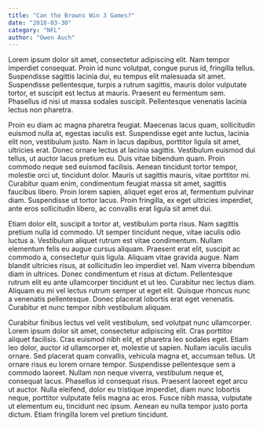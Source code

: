 ```yaml
---
title: "Can the Browns Win 3 Games?"
date: "2018-03-30"
category: "NFL"
author: "Owen Auch"
---
```


Lorem ipsum dolor sit amet, consectetur adipiscing elit. Nam tempor imperdiet consequat. Proin id nunc volutpat, congue purus id, fringilla tellus. Suspendisse sagittis lacinia dui, eu tempus elit malesuada sit amet. Suspendisse pellentesque, turpis a rutrum sagittis, mauris dolor vulputate tortor, et suscipit est lectus at mauris. Praesent eu fermentum sem. Phasellus id nisi ut massa sodales suscipit. Pellentesque venenatis lacinia lectus non pharetra.

Proin eu diam ac magna pharetra feugiat. Maecenas lacus quam, sollicitudin euismod nulla at, egestas iaculis est. Suspendisse eget ante luctus, lacinia elit non, vestibulum justo. Nam in lacus dapibus, porttitor ligula sit amet, ultricies erat. Donec ornare lectus at lacinia sagittis. Vestibulum euismod dui tellus, ut auctor lacus pretium eu. Duis vitae bibendum quam. Proin commodo neque sed euismod facilisis. Aenean tincidunt tortor tempor, molestie orci ut, tincidunt dolor. Mauris ut sagittis mauris, vitae porttitor mi. Curabitur quam enim, condimentum feugiat massa sit amet, sagittis faucibus libero. Proin lorem sapien, aliquet eget eros at, fermentum pulvinar diam. Suspendisse ut tortor lacus. Proin fringilla, ex eget ultricies imperdiet, ante eros sollicitudin libero, ac convallis erat ligula sit amet dui.

Etiam dolor elit, suscipit a tortor at, vestibulum porta risus. Nam sagittis pretium nulla id commodo. Ut semper tincidunt neque, vitae iaculis odio luctus a. Vestibulum aliquet rutrum est vitae condimentum. Nullam elementum felis eu augue cursus aliquam. Praesent erat elit, suscipit ac commodo a, consectetur quis ligula. Aliquam vitae gravida augue. Nam blandit ultricies risus, at sollicitudin leo imperdiet vel. Nam viverra bibendum diam in ultrices. Donec condimentum et risus at dictum. Pellentesque rutrum elit eu ante ullamcorper tincidunt et ut leo. Curabitur nec lectus diam. Aliquam eu mi vel lectus rutrum semper ut eget elit. Quisque rhoncus nunc a venenatis pellentesque. Donec placerat lobortis erat eget venenatis. Curabitur et nunc tempor nibh vestibulum aliquam.

Curabitur finibus lectus vel velit vestibulum, sed volutpat nunc ullamcorper. Lorem ipsum dolor sit amet, consectetur adipiscing elit. Cras porttitor aliquet facilisis. Cras euismod nibh elit, et pharetra leo sodales eget. Etiam leo dolor, auctor id ullamcorper et, molestie ut sapien. Nullam iaculis iaculis ornare. Sed placerat quam convallis, vehicula magna et, accumsan tellus. Ut ornare risus eu lorem ornare tempor. Suspendisse pellentesque sem a commodo laoreet. Nullam non neque viverra, vestibulum neque et, consequat lacus. Phasellus id consequat risus. Praesent laoreet eget arcu ut auctor. Nulla eleifend, dolor eu tristique imperdiet, diam nunc lobortis neque, porttitor vulputate felis magna ac eros. Fusce nibh massa, vulputate ut elementum eu, tincidunt nec ipsum. Aenean eu nulla tempor justo porta dictum. Etiam fringilla lorem vel pretium tincidunt.